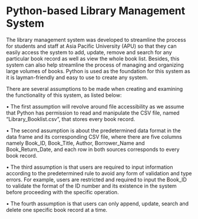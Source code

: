 # Python-based Library Management System
The library management system was developed to streamline the process for students and staff at Asia Pacific University (APU) so that they can easily access the system to add, update, remove and search for any particular book record as well as view the whole book list. Besides, this system can also help streamline the process of managing and organizing large volumes of books. Python is used as the foundation for this system as it is layman-friendly and easy to use to create any system.

There are several assumptions to be made when creating and examining the functionality of this system, as listed below: 

•	The first assumption will revolve around file accessibility as we assume that Python has permission to read and manipulate the CSV file, named “Library_Booklist.csv”, that stores every book record.

•	The second assumption is about the predetermined data format in the data frame and its corresponding CSV file, where there are five columns namely Book_ID, Book_Title, Author, Borrower_Name and Book_Return_Date, and each row in both sources corresponds to every book record. 

•	The third assumption is that users are required to input information according to the predetermined rule to avoid any form of validation and type errors. For example, users are restricted and required to input the Book_ID to validate the format of the ID number and its existence in the system before proceeding with the specific operation.

•	The fourth assumption is that users can only append, update, search and delete one specific book record at a time. 

